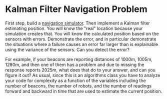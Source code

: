 # Kalman Filter Navigation Problem

First step, build a [navigation simulator](navsim.md).
Then implement a Kalman filter estimating position. You will know the "real" location because your simulation creates that. You will know the calculated position based on the sensors with errors. Demonstrate the error, and in particular demonstrate the situations where a failure causes an error far larger than is explainable using the variance of the sensors. Can you detect the error?

For example, if your beacons are reporting distances of 1000m, 1005m, 1280m, and then one of them has a problem and due to missing the response reports 2025m, what does that do to your answer, and can you figure it out? As usual, since this is an algorithms class you have to analyze your code for complexity as a function of the variables including the number of beacons, the number of robots, and the number of readings forward and backward in time that are used to estimate the current position.
